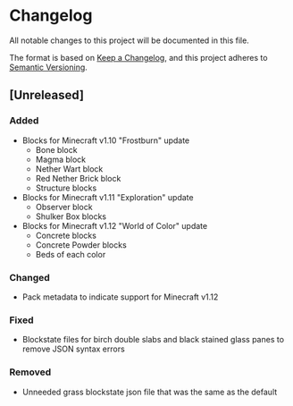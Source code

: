 # Changelog

All notable changes to this project will be documented in this file.

The format is based on [Keep a Changelog](https://keepachangelog.com/en/1.0.0/),
and this project adheres to [Semantic Versioning](https://semver.org/spec/v2.0.0.html).

## [Unreleased]

### Added

- Blocks for Minecraft v1.10 "Frostburn" update
  - Bone block
  - Magma block
  - Nether Wart block
  - Red Nether Brick block
  - Structure blocks
- Blocks for Minecraft v1.11 "Exploration" update
  - Observer block
  - Shulker Box blocks
- Blocks for Minecraft v1.12 "World of Color" update
  - Concrete blocks
  - Concrete Powder blocks
  - Beds of each color

### Changed

- Pack metadata to indicate support for Minecraft v1.12

### Fixed

- Blockstate files for birch double slabs and black stained glass panes to remove JSON syntax errors

### Removed

- Unneeded grass blockstate json file that was the same as the default
